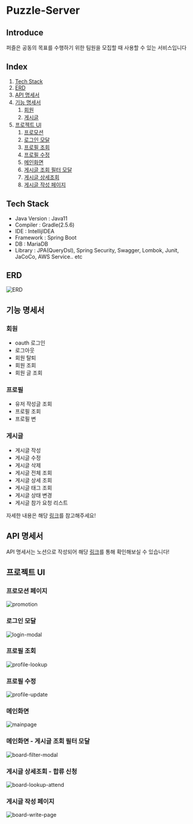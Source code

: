 # Puzzle-Server

## Introduce

퍼즐은 공동의 목표를 수행하기 위한
팀원을 모집할 때 사용할 수 있는 서비스입니다

## Index

1. [Tech Stack](#tech-stack)
2. [ERD](#erd)
3. [API 명세서](#api-명세서)
4. [기능 명세서](#기능-명세서)
    1. [회원](#회원)
    2. [게시글](#게시글)
5. [프로젝트 UI](#프로젝트-ui)
    1. [프로모션](#프로모션-페이지)
    2. [로그인 모달](#로그인-모달)
    3. [프로필 조회](#프로필-조회)
    4. [프로필 수정](#프로필-수정)
    5. [메인화면](#메인화면)
    6. [게시글 조회 필터 모달](#메인화면---게시글-조회-필터-모달)
    7. [게시글 상세조회](#게시글-상세조회---합류-신청)
    8. [게시글 작성 페이지](#게시글-작성-페이지)

## Tech Stack

- Java Version : Java11
- Compiler : Gradle(2.5.6)
- IDE : IntellijIDEA
- Framework : Spring Boot
- DB : MariaDB
- Library : JPA(QueryDsl), Spring Security, Swagger, Lombok, Junit, JaCoCo, AWS Service.. etc

## ERD

![ERD](/src/main/resources/images/erd.png)


## 기능 명세서

### 회원
- oauth 로그인
- 로그아웃
- 회원 탈퇴
- 회원 조회
- 회원 글 조회

### 프로필
- 유저 작성글 조회
- 프로필 조회
- 프로필 변

### 게시글
- 게시글 작성
- 게시글 수정
- 게시글 삭제
- 게시글 전체 조회
- 게시글 상세 조회
- 게시글 태그 조회
- 게시글 상태 변경
- 게시글 참가 요청 리스트

자세한 내용은 해당 [링크](https://docs.google.com/spreadsheets/d/1gj5E9yI-YTUHkKQe25XOmJePPNLsqJeavXUmPhSPP4Y/edit#gid=0)를 참고해주세요!


## API 명세서

API 명세서는 노션으로 작성되어 해당 [링크](https://spiritual-blanket-3f1.notion.site/API-99ef80b68ffb4602bfa3c9a7247efd9a)를 통해 확인해보실 수 있습니다!


## 프로젝트 UI

### 프로모션 페이지

![promotion](/src/main/resources/images/promotion.png)

### 로그인 모달

![login-modal](/src/main/resources/images/login-modal.png)

### 프로필 조회

![profile-lookup](/src/main/resources/images/profile-lookup.png)

### 프로필 수정

![profile-update](/src/main/resources/images/profile-update.png)

### 메인화면

![mainpage](/src/main/resources/images/mainpage.png)

### 메인화면 - 게시글 조회 필터 모달

![board-filter-modal](/src/main/resources/images/board-filter-modal.png)

### 게시글 상세조회 - 합류 신청

![board-lookup-attend](/src/main/resources/images/board-lookup-attend.png)

### 게시글 작성 페이지

![board-write-page](/src/main/resources/images/board-write-page.png)
